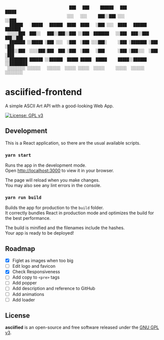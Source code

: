 ```
                             ███   ███     ██████   ███               █████
                            ░░░   ░░░     ███░░███ ░░░               ░░███ 
  ██████    █████   ██████  ████  ████   ░███ ░░░  ████   ██████   ███████ 
 ░░░░░███  ███░░   ███░░███░░███ ░░███  ███████   ░░███  ███░░███ ███░░███ 
  ███████ ░░█████ ░███ ░░░  ░███  ░███ ░░░███░     ░███ ░███████ ░███ ░███ 
 ███░░███  ░░░░███░███  ███ ░███  ░███   ░███      ░███ ░███░░░  ░███ ░███ 
░░████████ ██████ ░░██████  █████ █████  █████     █████░░██████ ░░████████
 ░░░░░░░░ ░░░░░░   ░░░░░░  ░░░░░ ░░░░░  ░░░░░     ░░░░░  ░░░░░░   ░░░░░░░░ 
```

# asciified-frontend

A simple ASCII Art API with a good-looking Web App.

[![License: GPL v3](https://img.shields.io/badge/License-GPLv3-blue.svg)](https://github.com/cybersecsi/RAUDI/blob/main/LICENSE)

## Development
This is a React application, so there are the usual available scripts.

### `yarn start`

Runs the app in the development mode.\
Open [http://localhost:3000](http://localhost:3000) to view it in your browser.

The page will reload when you make changes.\
You may also see any lint errors in the console.

### `yarn run build`

Builds the app for production to the `build` folder.\
It correctly bundles React in production mode and optimizes the build for the best performance.

The build is minified and the filenames include the hashes.\
Your app is ready to be deployed!

## Roadmap
- [x] Figlet as images when too big
- [ ] Edit logo and favicon
- [x] Check Responsiveness
- [ ] Add copy to ``<pre>`` tags
- [ ] Add popper
- [ ] Add description and reference to GitHub
- [ ] Add animations
- [ ] Add loader

## License
**asciified** is an open-source and free software released under the [GNU GPL v3](https://github.com/thelicato/asciified/blob/main/LICENSE).
